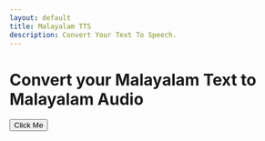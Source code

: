 ```yaml
---
layout: default
title: Malayalam TTS
description: Convert Your Text To Speech.
---
```


# Convert your Malayalam Text to Malayalam Audio

<button class="btn" onclick="window.location.href='https://github.com/YusraMoidutty/tts.github.io/new/main'">Click Me</button>
